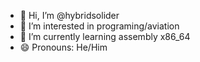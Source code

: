 - 👋 Hi, I’m @hybridsolider
- 👀 I’m interested in programing/aviation
- 🌱 I’m currently learning assembly x86_64
- 😄 Pronouns: He/Him


<!---
hybridsolider/hybridsolider is a ✨ special ✨ repository because its `README.md` (this file) appears on your GitHub profile.
You can click the Preview link to take a look at your changes.
--->
